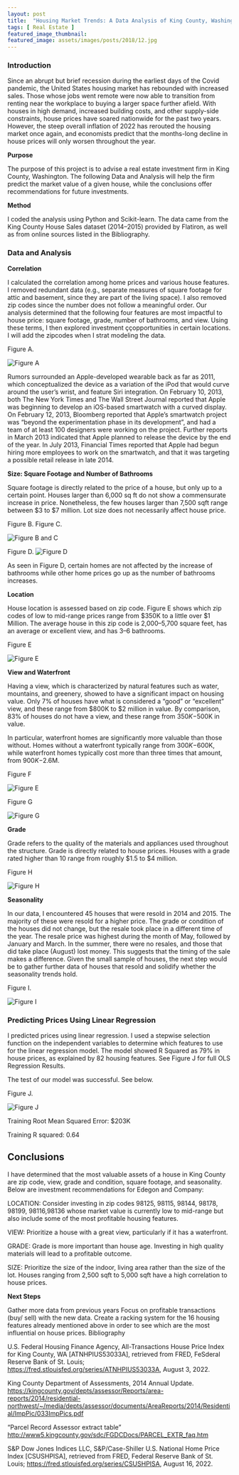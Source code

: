 ```yaml
---
layout: post
title:  "Housing Market Trends: A Data Analysis of King County, Washington"
tags: [ Real Estate ]
featured_image_thumbnail:
featured_image: assets/images/posts/2018/12.jpg
---
```

### Introduction

Since an abrupt but brief recession during the earliest days of the Covid pandemic, the United States housing market has rebounded with increased sales. Those whose jobs went remote were now able to transition from renting near the workplace to buying a larger space further afield. With houses in high demand, increased building costs, and other supply-side constraints, house prices have soared nationwide for the past two years. However, the steep overall inflation of 2022 has rerouted the housing market once again, and economists predict that the months-long decline in house prices will only worsen throughout the year.

**Purpose**

The purpose of this project is to advise a real estate investment firm in King County, Washington. The following Data and Analysis will help the firm predict the market value of a given house, while the conclusions offer recommendations for future investments.

**Method**

I coded the analysis using Python and Scikit-learn. The data came from the King County House Sales dataset (2014–2015) provided by Flatiron, as well as from online sources listed in the Bibliography.

### Data and Analysis

**Correlation**

I calculated the correlation among home prices and various house features. I removed redundant data (e.g., separate measures of square footage for attic and basement, since they are part of the living space). I also removed zip codes since the number does not follow a meaningful order. Our analysis determined that the following four features are most impactful to house price: square footage, grade, number of bathrooms, and view. Using these terms, I then explored investment ççopportunities in certain locations. I will add the zipcodes when I strat modeling the data.

Figure A.

<img src="assets/images/posts/2018/1_f_1.png" alt="Figure A">


Rumors surrounded an Apple-developed wearable back as far as 2011, which conceptualized the device as a variation of the iPod that would curve around the user’s wrist, and feature Siri integration. On February 10, 2013, both The New York Times and The Wall Street Journal reported that Apple was beginning to develop an iOS-based smartwatch with a curved display. On February 12, 2013, Bloomberg reported that Apple’s smartwatch project was “beyond the experimentation phase in its development”, and had a team of at least 100 designers were working on the project. Further reports in March 2013 indicated that Apple planned to release the device by the end of the year. In July 2013, Financial Times reported that Apple had begun hiring more employees to work on the smartwatch, and that it was targeting a possible retail release in late 2014.

**Size: Square Footage and Number of Bathrooms**

Square footage is directly related to the price of a house, but only up to a certain point. Houses larger than 6,000 sq ft do not show a commensurate increase in price. Nonetheless, the few houses larger than 7,500 sqft range between $3 to $7 million. Lot size does not necessarily affect house price.

Figure B. Figure C.

<img src="assets/images/posts/2018/sqft_sqft_living.png" alt="Figure B and C">

Figure D.
<img src="assets/images/posts/2018/bathrooms.png" alt="Figure D">


As seen in Figure D, certain homes are not affected by the increase of bathrooms while other home prices go up as the number of bathrooms increases.




**Location**

House location is assessed based on zip code. Figure E shows which zip codes of low to mid-range prices range from $350K to a little over $1 Million. The average house in this zip code is 2,000–5,700 square feet, has an average or excellent view, and has 3–6 bathrooms.


Figure E

<img src="assets/images/posts/2018/map.png" alt="Figure E">



**View and Waterfront**

Having a view, which is characterized by natural features such as water, mountains, and greenery, showed to have a significant impact on housing value. Only 7% of houses have what is considered a “good” or “excellent” view, and these range from $800K to $2 million in value. By comparison, 83% of houses do not have a view, and these range from $350K-$500K in value.

In particular, waterfront homes are significantly more valuable than those without. Homes without a waterfront typically range from $300K-$600K, while waterfront homes typically cost more than three times that amount, from $900K-$2.6M.

Figure F

<img src="assets/images/posts/2018/view.png" alt="Figure E">

Figure G

<img src="assets/images/posts/2018/waterfront.png" alt="Figure G">

**Grade**

Grade refers to the quality of the materials and appliances used throughout the structure. Grade is directly related to house prices. Houses with a grade rated higher than 10 range from roughly $1.5 to $4 million.

Figure H

<img src="assets/images/posts/2018/grade.png" alt="Figure H">

**Seasonality**

In our data, I encountered 45 houses that were resold in 2014 and 2015. The majority of these were resold for a higher price. The grade or condition of the houses did not change, but the resale took place in a different time of the year. The resale price was highest during the month of May, followed by January and March. In the summer, there were no resales, and those that did take place (August) lost money. This suggests that the timing of the sale makes a difference. Given the small sample of houses, the next step would be to gather further data of houses that resold and solidify whether the seasonality trends hold.


Figure I.

<img src="assets/images/posts/2018/month.png" alt="Figure I">

### Predicting Prices Using Linear Regression

I predicted prices using linear regression. I used a stepwise selection function on the independent variables to determine which features to use for the linear regression model. The model showed R Squared as 79% in house prices, as explained by 82 housing features. See Figure J for full OLS Regression Results.




The test of our model was successful. See below.

Figure J.


<img src="assets/images/posts/2018/ols.png" alt="Figure J">


Training Root Mean Squared Error: $203K

Training R squared: 0.64

## Conclusions

I have determined that the most valuable assets of a house in King County are zip code, view, grade and condition, square footage, and seasonality. Below are investment recommendations for Edegon and Company:

LOCATION: Consider investing in zip codes 98125, 98115, 98144, 98178, 98199, 98116,98136 whose market value is currently low to mid-range but also include some of the most profitable housing features.

VIEW: Prioritize a house with a great view, particularly if it has a waterfront.

GRADE: Grade is more important than house age. Investing in high quality materials will lead to a profitable outcome.

SIZE: Prioritize the size of the indoor, living area rather than the size of the lot. Houses ranging from 2,500 sqft to 5,000 sqft have a high correlation to house prices.

**Next Steps**

Gather more data from previous years
Focus on profitable transactions (buy/ sell) with the new data.
Create a racking system for the 16 housing features already mentioned above in order to see which are the most influential on house prices.
Bibliography

U.S. Federal Housing Finance Agency, All-Transactions House Price Index for King County, WA [ATNHPIUS53033A], retrieved from FRED, FeSderal Reserve Bank of St. Louis; https://fred.stlouisfed.org/series/ATNHPIUS53033A, August 3, 2022.

King County Department of Assessments, 2014 Annual Update. https://kingcounty.gov/depts/assessor/Reports/area-reports/2014/residential-northwest/~/media/depts/assessor/documents/AreaReports/2014/Residential/ImpPic/033ImpPics.pdf

“Parcel Record Assessor extract table” http://www5.kingcounty.gov/sdc/FGDCDocs/PARCEL_EXTR_faq.htm

S&P Dow Jones Indices LLC, S&P/Case-Shiller U.S. National Home Price Index [CSUSHPISA], retrieved from FRED, Federal Reserve Bank of St. Louis; https://fred.stlouisfed.org/series/CSUSHPISA, August 16, 2022.

